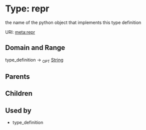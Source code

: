 
# Type: repr


the name of the python object that implements this type definition

URI: [meta:repr](https://w3id.org/biolink/biolinkml/meta/repr)


## Domain and Range

type_definition ->  <sub>OPT</sub> [String](types/String.md)

## Parents


## Children


## Used by

 * type_definition

